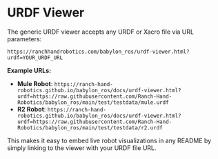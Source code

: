 # URDF Viewer 

The generic URDF viewer accepts any URDF or Xacro file via URL parameters:

```
https://ranchhandrobotics.com/babylon_ros/urdf-viewer.html?urdf=YOUR_URDF_URL
```

**Example URLs:**
- **Mule Robot**: `https://ranch-hand-robotics.github.io/babylon_ros/docs/urdf-viewer.html?urdf=https://raw.githubusercontent.com/Ranch-Hand-Robotics/babylon_ros/main/test/testdata/mule.urdf`
- **R2 Robot**: `https://ranch-hand-robotics.github.io/babylon_ros/docs/urdf-viewer.html?urdf=https://raw.githubusercontent.com/Ranch-Hand-Robotics/babylon_ros/main/test/testdata/r2.urdf`

This makes it easy to embed live robot visualizations in any README by simply linking to the viewer with your URDF file URL.